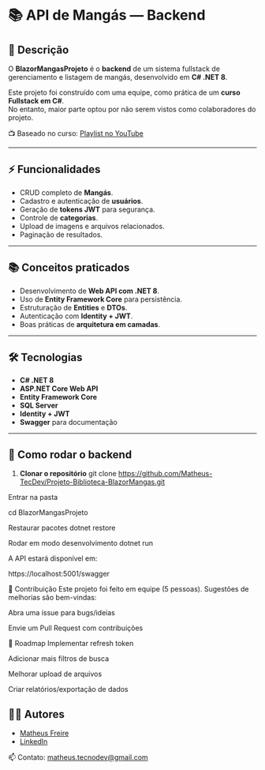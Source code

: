 # 📚 API de Mangás — Backend 

## 📖 Descrição
O **BlazorMangasProjeto** é o **backend** de um sistema fullstack de gerenciamento e listagem de mangás, desenvolvido em **C# .NET 8**.  

Este projeto foi construído com uma equipe, como prática de um **curso Fullstack em C#**.  
No entanto, maior parte optou por não serem vistos como colaboradores do projeto.  

📺 Baseado no curso: [Playlist no YouTube](https://www.youtube.com/playlist?list=PLJ4k1IC8GhW1ge0aNQ9kjPDxaB1Hl5Mn_)

---

## ⚡ Funcionalidades
- CRUD completo de **Mangás**.
- Cadastro e autenticação de **usuários**.
- Geração de **tokens JWT** para segurança.
- Controle de **categorias**.
- Upload de imagens e arquivos relacionados.
- Paginação de resultados.

---

## 📚 Conceitos praticados
- Desenvolvimento de **Web API com .NET 8**.
- Uso de **Entity Framework Core** para persistência.
- Estruturação de **Entities** e **DTOs**.
- Autenticação com **Identity + JWT**.
- Boas práticas de **arquitetura em camadas**.

---

## 🛠️ Tecnologias
- **C# .NET 8**
- **ASP.NET Core Web API**
- **Entity Framework Core**
- **SQL Server**
- **Identity + JWT**
- **Swagger** para documentação

---

## 🚀 Como rodar o backend

1. **Clonar o repositório**
   git clone https://github.com/Matheus-TecDev/Projeto-Biblioteca-BlazorMangas.git
   
Entrar na pasta

cd BlazorMangasProjeto

Restaurar pacotes
dotnet restore

Rodar em modo desenvolvimento
dotnet run

A API estará disponível em:

https://localhost:5001/swagger

🤝 Contribuição
Este projeto foi feito em equipe (5 pessoas).
Sugestões de melhorias são bem-vindas:

Abra uma issue para bugs/ideias

Envie um Pull Request com contribuições

📌 Roadmap
 Implementar refresh token

 Adicionar mais filtros de busca

 Melhorar upload de arquivos

 Criar relatórios/exportação de dados

## 👨‍💻 Autores

- [Matheus Freire](https://github.com/Matheus-TecDev)  
- [LinkedIn](https://www.linkedin.com/in/matheus-freire-martins-da-costa-318622376/) 
 
📫 Contato: matheus.tecnodev@gmail.com